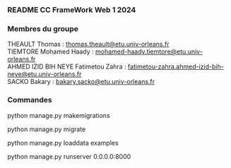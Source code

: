 ### README CC FrameWork Web 1 2024

### Membres du groupe

THEAULT Thomas : thomas.theault@etu.univ-orleans.fr  
TIEMTORE Mohamed Haady : mohamed-haady.tiemtore@etu.univ-orleans.fr  
AHMED IZID BIH NEYE Fatimetou Zahra : fatimetou-zahra.ahmed-izid-bih-neye@etu.univ-orleans.fr  
SACKO Bakary : bakary.sacko@etu.univ-orleans.fr  




### Commandes 

python manage.py makemigrations

python manage.py migrate 

python manage.py loaddata examples

python manage.py runserver 0.0.0.0:8000
